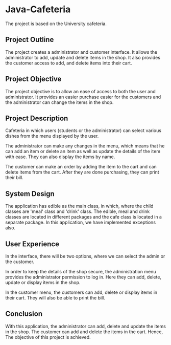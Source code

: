 # Java-Cafeteria
The project is based on the University cafeteria. 

## Project Outline

The project creates a administrator and customer interface. It allows the administrator to add, update and delete items in the shop. It also provides the customer access to add, and delete items into their cart.

## Project Objective

The project objective is to allow an ease of access to both the user and administrator. It provides an easier purchase easier for the customers and the administrator can change the items in the shop.

## Project Description

Cafeteria in which users (students or the administrator) can select various dishes from the menu displayed by the user. 

The administrator can make any changes in the menu, which means that he can add an item or delete an item as well as update the details of the item with ease. They can also display the items by name.

The customer can make an order by adding the item to the cart and can delete items from the cart. After they are done purchasing, they can print their bill.

## System Design

The application has edible as the main class, in which, where the child classes are 'meal' class and 'drink' class. The edible, meal and drink classes are located in different packages and the cafe class is located in a separate package. In this application, we have implemented exceptions also.

## User Experience

In the interface, there will be two options, where we can select the admin or the customer.

In order to keep the details of the shop secure, the administration menu provides the administrator permission to log in. Here they can add, delete, update or display items in the shop.

In the customer menu, the customers can add, delete or display items in their cart. They will also be able to print the bill.

## Conclusion

With this application, the administrator can add, delete and update the items in the shop. The customer can add and delete the items in the cart. Hence, The objective of this project is achieved.
